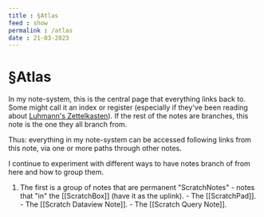 ```yaml
---
title : §Atlas
feed : show
permalink : /atlas
date : 21-03-2023
---
```

# §Atlas

In my note-system, this is the central page that everything links back to. Some might call it an index or register (especially if they've been reading about [Luhmann's Zettelkasten](https://en.wikipedia.org/wiki/Zettelkasten)). If the rest of the notes are branches, this note is the one they all branch from.

Thus: everything in my note-system can be accessed following links from this note, via one or more paths through other notes.

I continue to experiment with different ways to have notes branch of from here and how to group them.

1. The first is a group of notes that are permanent "ScratchNotes" - notes that "in" the [[ScratchBox]] (have it as the uplink).
		- The [[ScratchPad]].
		- The [[Scratch Dataview Note]].
		- The [[Scratch Query Note]].


<!--
2. The rest are various groupings of other notes by interest or other grouping from which it makes sense to have them branch off from the Atlas note. These can fluctuate depending on what I'm using the most or current thoughts organisation.
		- I call these notes [[AtlasNotes]]. In some cases they are very similar to [Nick Milo's "Maps Of Content"](https://notes.linkingyourthinking.com/Cards/MOCs+Overview) (I don't want to just start using his term without deeper consideration but I'm not sure my AtlasNotes aren't conceptually quite similar to Maps of Content at least in some ways.)
-->
